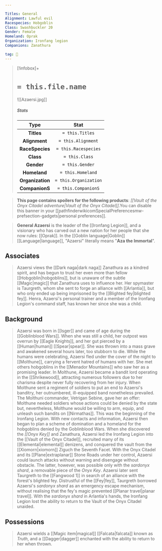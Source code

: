 ```yaml
---

Titles: General
Alignment: Lawful evil
Racespecies: Hobgoblin
Class: Swashbuckler 20
Gender: Female
Homeland: Oprak
Organization: Ironfang legion
Companions: Zanathura

tag: 👤️
---
```


> [!infobox]+
> #  `= this.file.name`
> ![[Azaersi.jpg]]
> ##### Stats
> Type | Stat |
> :---: |:---:|
> **Titles** | `= this.Titles` |
> **Alignment** | `= this.Alignment` |
> **RaceSpecies** | `= this.Racespecies` |
> **Class** | `= this.Class` |
> **Gender** | `= this.Gender` |
> **Homeland** | `= this.Homeland` |
> **Organization** | `= this.Organization` |
> **CompanionS** | `= this.CompanionS` |



> **This page contains spoilers for the following products**: *[[Vault of the Onyx Citadel adventure|Vault of the Onyx Citadel]]*.You can disable this banner in your [[pathfinderwikicomSpecialPreferencesmw-prefsection-gadgets|personal preferences]].


> **General Azaersi** is the leader of the [[Ironfang Legion]], and a visionary who has carved out a new nation for her people that she now rules: [[Oprak]]. In the [[Goblin language|Goblin]] [[Language|language]], "Azaersi" literally means "**Aza the Immortal**".



## Associates

> Azaersi views the [[Dark naga|dark naga]] Zanathura as a kindred spirit, and has begun to trust her even more than fellow [[Hobgoblin|hobgoblins]], but is unaware of the subtle [[Magic|magic]] that Zanathura uses to influence her. Her spymaster is Taurgreth, whom she sent to forge an alliance with [[Arlantia]], but who only ended up being imprisoned by the [[Blighted fey|blighted fey]]. Henra, Azaersi's personal trainer and a member of the Ironfang Legion's command staff, has known her since she was a child.


## Background

> Azaersi was born in [[Isger]] and came of age during the [[Goblinblood Wars]]. When she was still a child, her outpost was overrun by [[Eagle Knights]], and her gut pierced by a [[Human|human]] [[Spear|spear]]. She was thrown into a mass grave and awakened several hours later, too stubborn to die. While the humans were celebrating, Azaersi fled under the cover of the night to [[Molthune]], carrying a fervent hatred of humans with her. She met others hobgoblins in the [[Menador Mountains]] who saw her as a promising leader.
> In Molthune, Azaersi became a bandit lord operating in the [[Shrikewood]], attracting numerous followers due to her charisma despite never fully recovering from her injury. When Molthune sent a regiment of soldiers to put an end to Azaersi's banditry, her outnumbered, ill-equipped band nonetheless prevailed. The Molthuni commander, Vetrigan Sebine, gave her an offer: Molthune needed soldiers whose actions could be denied by the state but, nevertheless, Molthune would be willing to arm, equip, and unleash such bandits on [[Nirmathas]]. This was the beginning of the Ironfang Legion.
> With new contacts and information, Azaersi then began to plan a scheme of domination and a homeland for the hobgoblins denied by the Goblinblood Wars. When she discovered the *[[Onyx Key]]* and Zanathura, Azaersi led the Ironfang Legion into the [[Vault of the Onyx Citadel]], recruited many of its [[Elemental|elemental]] denizens, and conquered the vault from the [[Xiomorn|xiomorn]] Ziguch the Seventh Facet. With the Onyx Citadel and its [[Plane|extraplanar]] Stone Roads under her control, Azaersi could launch attacks without warning and disengage without obstacle. The latter, however, was possible only with the *sardonyx shard*, a removable piece of the *Onyx Key*.
> Azaersi later sent Taurgreth to the [[Fangwood 1]] in search of an alliance with the forest's blighted fey. Distrustful of the [[Fey|fey]], Taurgreth borrowed Azaersi's *sardonyx shard* as an emergency escape mechanism, without realising that the fey's magic prevented [[Planar travel|planar travel]]. With the *sardonyx shard* in Arlantia's hands, the Ironfang Legion lost the ability to return to the Vault of the Onyx Citadel unaided.


## Possessions

> Azaersi wields a [[Magic item|magical]] [[Falcata|falcata]] known as *Truth*, and a [[Dagger|dagger]] enchanted with the ability to return to her when thrown.







